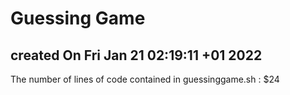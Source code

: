 # Guessing Game
## created On Fri Jan 21 02:19:11 +01 2022
The number of lines of code contained in guessinggame.sh : $24
